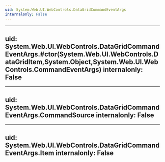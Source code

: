 ```yaml
---
uid: System.Web.UI.WebControls.DataGridCommandEventArgs
internalonly: False
---
```


---
uid: System.Web.UI.WebControls.DataGridCommandEventArgs.#ctor(System.Web.UI.WebControls.DataGridItem,System.Object,System.Web.UI.WebControls.CommandEventArgs)
internalonly: False
---

---
uid: System.Web.UI.WebControls.DataGridCommandEventArgs.CommandSource
internalonly: False
---

---
uid: System.Web.UI.WebControls.DataGridCommandEventArgs.Item
internalonly: False
---
